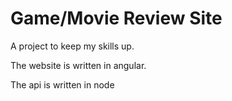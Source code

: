 # Game/Movie Review Site

A project to keep my skills up.

The website is written in angular.

The api is written in node
